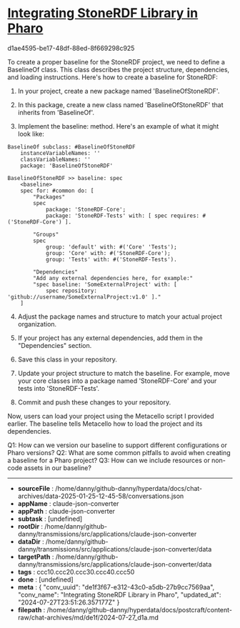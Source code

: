 # [Integrating StoneRDF Library in Pharo](https://claude.ai/chat/de1f3f67-e312-43c0-a5db-27b9cc7569aa)

d1ae4595-be17-48df-88ed-8f669298c925

 To create a proper baseline for the StoneRDF project, we need to define a BaselineOf class. This class describes the project structure, dependencies, and loading instructions. Here's how to create a baseline for StoneRDF:

1. In your project, create a new package named 'BaselineOfStoneRDF'.

2. In this package, create a new class named 'BaselineOfStoneRDF' that inherits from 'BaselineOf'.

3. Implement the baseline: method. Here's an example of what it might look like:

```smalltalk
BaselineOf subclass: #BaselineOfStoneRDF
    instanceVariableNames: ''
    classVariableNames: ''
    package: 'BaselineOfStoneRDF'

BaselineOfStoneRDF >> baseline: spec
    <baseline>
    spec for: #common do: [
        "Packages"
        spec 
            package: 'StoneRDF-Core';
            package: 'StoneRDF-Tests' with: [ spec requires: #('StoneRDF-Core') ].
        
        "Groups"
        spec
            group: 'default' with: #('Core' 'Tests');
            group: 'Core' with: #('StoneRDF-Core');
            group: 'Tests' with: #('StoneRDF-Tests').
        
        "Dependencies"
        "Add any external dependencies here, for example:"
        "spec baseline: 'SomeExternalProject' with: [ 
            spec repository: 'github://username/SomeExternalProject:v1.0' ]."
    ]
```

4. Adjust the package names and structure to match your actual project organization.

5. If your project has any external dependencies, add them in the "Dependencies" section.

6. Save this class in your repository.

7. Update your project structure to match the baseline. For example, move your core classes into a package named 'StoneRDF-Core' and your tests into 'StoneRDF-Tests'.

8. Commit and push these changes to your repository.

Now, users can load your project using the Metacello script I provided earlier. The baseline tells Metacello how to load the project and its dependencies.

Q1: How can we version our baseline to support different configurations or Pharo versions?
Q2: What are some common pitfalls to avoid when creating a baseline for a Pharo project?
Q3: How can we include resources or non-code assets in our baseline?

---

* **sourceFile** : /home/danny/github-danny/hyperdata/docs/chat-archives/data-2025-01-25-12-45-58/conversations.json
* **appName** : claude-json-converter
* **appPath** : claude-json-converter
* **subtask** : [undefined]
* **rootDir** : /home/danny/github-danny/transmissions/src/applications/claude-json-converter
* **dataDir** : /home/danny/github-danny/transmissions/src/applications/claude-json-converter/data
* **targetPath** : /home/danny/github-danny/transmissions/src/applications/claude-json-converter/data
* **tags** : ccc10.ccc20.ccc30.ccc40.ccc50
* **done** : [undefined]
* **meta** : {
  "conv_uuid": "de1f3f67-e312-43c0-a5db-27b9cc7569aa",
  "conv_name": "Integrating StoneRDF Library in Pharo",
  "updated_at": "2024-07-27T23:51:26.357177Z"
}
* **filepath** : /home/danny/github-danny/hyperdata/docs/postcraft/content-raw/chat-archives/md/de1f/2024-07-27_d1a.md